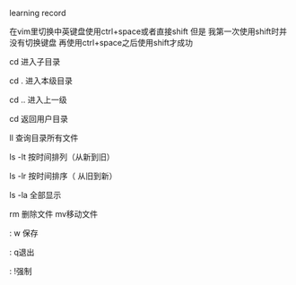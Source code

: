 learning record

 在vim里切换中英键盘使用ctrl+space或者直接shift 但是 我第一次使用shift时并没有切换键盘 再使用ctrl+space之后使用shift才成功 

cd 进入子目录 

cd .  进入本级目录 

cd .. 进入上一级 

cd  返回用户目录 

ll 查询目录所有文件 

ls -lt 按时间排列（从新到旧） 

ls -lr 按时间排序（ 从旧到新） 

ls -la 全部显示 

rm 删除文件 mv移动文件 

: w 保存 

: q退出 

: !强制 

 
